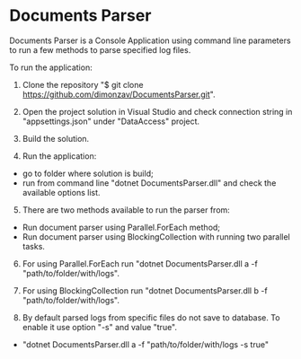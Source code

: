 # Documents Parser

Documents Parser is a Console Application using command line parameters to run a few methods to parse specified log files.

To run the application:

1. Clone the repository "$ git clone https://github.com/dimonzav/DocumentsParser.git".

2. Open the project solution in Visual Studio and check connection string in "appsettings.json" under "DataAccess" project.

3. Build the solution.

4. Run the application:
- go to folder where solution is build;
- run from command line "dotnet DocumentsParser.dll" and check the available options list.

5. There are two methods available to run the parser from:
- Run document parser using Parallel.ForEach method;
- Run document parser using BlockingCollection with running two parallel tasks.

6. For using Parallel.ForEach run "dotnet DocumentsParser.dll a -f "path/to/folder/with/logs".

7. For using BlockingCollection run "dotnet DocumentsParser.dll b -f "path/to/folder/with/logs".

8. By default parsed logs from specific files do not save to database. To enable it use option "-s" and value "true".

- "dotnet DocumentsParser.dll a -f "path/to/folder/with/logs -s true"
